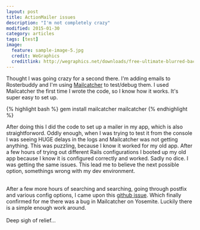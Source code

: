 ```yaml
---
layout: post
title: ActionMailer issues
description: "I'm not completely crazy"
modified: 2015-01-30
category: articles
tags: [test]
image:
  feature: sample-image-5.jpg
  credit: WeGraphics
  creditlink: http://wegraphics.net/downloads/free-ultimate-blurred-background-pack/
---
```

Thought I was going crazy for a second there.  I'm adding emails to Rosterbuddy and I'm using [Mailcatcher](http://mailcatcher.me) to test/debug them.  I used Mailcatcher the first time I wrote the code, so I know how it works.  It's super easy to set up.

{% highlight bash %}
gem install mailcatcher
mailcatcher
{% endhighlight %}

After doing this I did the code to set up a mailer in my app, which is also straightforword.  Oddly enough, when I was trying to test it from the console I was seeing HUGE delays in the logs and Mailcatcher was not getting anything.  This was puzzling, because I know it worked for my old app.  After a few hours of trying out different Rails configurations I booted up my old app because I know it is configured correctly and worked.  Sadly no dice.  I was getting the same issues.  This lead me to believe the next possible option, somethings wrong with my dev environment.
<br />
<br />

After a few more hours of searching and searching, going through postfix and various config options, I came upon this [github issue](https://github.com/sj26/mailcatcher/issues/173).  Which finally confirmed for me there was a bug in Mailcatcher on Yosemite.  Luckily there is a simple enough work around.
<br />
<br />
Deep sigh of relief...
